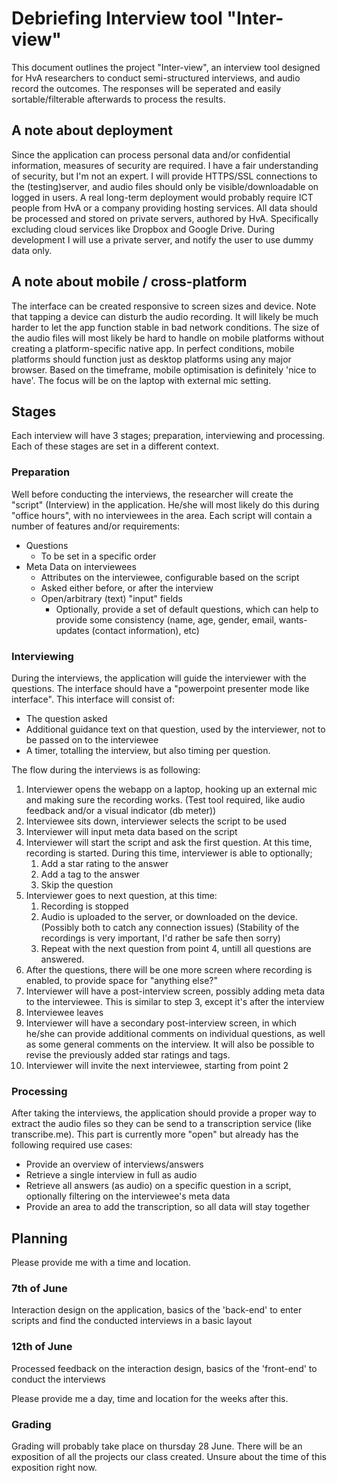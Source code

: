 # Debriefing Interview tool "Inter-view"
This document outlines the project "Inter-view", an interview tool designed for HvA researchers to conduct semi-structured interviews, and audio record the outcomes. The responses will be seperated and easily sortable/filterable afterwards to process the results.

## A note about deployment
Since the application can process personal data and/or confidential information, measures of security are required. I have a fair understanding of security, but I'm not an expert. I will provide HTTPS/SSL connections to the (testing)server, and audio files should only be visible/downloadable on logged in users. A real long-term deployment would probably require ICT people from HvA or a company providing hosting services. All data should be processed and stored on private servers, authored by HvA. Specifically excluding cloud services like Dropbox and Google Drive. During development I will use a private server, and notify the user to use dummy data only.

## A note about mobile / cross-platform
The interface can be created responsive to screen sizes and device. Note that tapping a device can disturb the audio recording. It will likely be much harder to let the app function stable in bad network conditions. The size of the audio files will most likely be hard to handle on mobile platforms without creating a platform-specific native app. In perfect conditions, mobile platforms should function just as desktop platforms using any major browser. Based on the timeframe, mobile optimisation is definitely 'nice to have'. The focus will be on the laptop with external mic setting. 


## Stages
Each interview will have 3 stages; preparation, interviewing and processing. Each of these stages are set in a different context.

### Preparation
Well before conducting the interviews, the researcher will create the "script" (Interview) in the application. He/she will most likely do this during "office hours", with no interviewees in the area. Each script will contain a number of features and/or requirements:
- Questions
	- To be set in a specific order
- Meta Data on interviewees
	- Attributes on the interviewee, configurable based on the script
	- Asked either before, or after the interview
	- Open/arbitrary (text) "input" fields
		- Optionally, provide a set of default questions, which can help to provide some consistency (name, age, gender, email, wants-updates (contact information), etc)

### Interviewing
During the interviews, the application will guide the interviewer with the questions. The interface should have a "powerpoint presenter mode like interface". This interface will consist of:
- The question asked
- Additional guidance text on that question, used by the interviewer, not to be passed on to the interviewee
- A timer, totalling the interview, but also timing per question.

The flow during the interviews is as following:
1. Interviewer opens the webapp on a laptop, hooking up an external mic and making sure the recording works. (Test tool required, like audio feedback and/or a visual indicator (db meter))
2. Interviewee sits down, interviewer selects the script to be used
3. Interviewer will input meta data based on the script
4. Interviewer will start the script and ask the first question. At this time, recording is started. During this time, interviewer is able to optionally;
	1. Add a star rating to the answer
	2. Add a tag to the answer
	3. Skip the question
5. Interviewer goes to next question, at this time:
	1. Recording is stopped
	2. Audio is uploaded to the server, or downloaded on the device. (Possibly both to catch any connection issues) (Stability of the recordings is very important, I'd rather be safe then sorry)
	3. Repeat with the next question from point 4, untill all questions are answered.
6. After the questions, there will be one more screen where recording is enabled, to provide space for "anything else?"
7. Interviewer will have a post-interview screen, possibly adding meta data to the interviewee. This is similar to step 3, except it's after the interview
8. Interviewee leaves
9. Interviewer will have a secondary post-interview screen, in which he/she can provide additional comments on individual questions, as well as some general comments on the interview. It will also be possible to revise the previously added star ratings and tags.
10. Interviewer will invite the next interviewee, starting from point 2

### Processing
After taking the interviews, the application should provide a proper way to extract the audio files so they can be send to a transcription service (like transcribe.me). This part is currently more "open" but already has the following required use cases:
- Provide an overview of interviews/answers
- Retrieve a single interview in full as audio
- Retrieve all answers (as audio) on a specific question in a script, optionally filtering on the interviewee's meta data
- Provide an area to add the transcription, so all data will stay together

## Planning
Please provide me with a time and location.
### 7th of June
Interaction design on the application, basics of the 'back-end' to enter scripts and find the conducted interviews in a basic layout
### 12th of June
Processed feedback on the interaction design, basics of the 'front-end' to conduct the interviews

Please provide me a day, time and location for the weeks after this.

### Grading
Grading will probably take place on thursday 28 June. There will be an exposition of all the projects our class created. Unsure about the time of this exposition right now.

